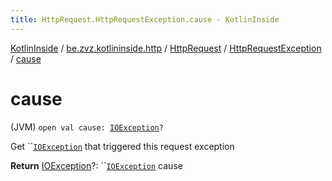 ```yaml
---
title: HttpRequest.HttpRequestException.cause - KotlinInside
---
```


[KotlinInside](../../../index.html) / [be.zvz.kotlininside.http](../../index.html) / [HttpRequest](../index.html) / [HttpRequestException](index.html) / [cause](./cause.html)

# cause

(JVM) `open val cause: `[`IOException`](https://docs.oracle.com/javase/7/docs/api/java/io/IOException.html)`?`

Get ``[`IOException`](https://docs.oracle.com/javase/7/docs/api/java/io/IOException.html) that triggered this request exception

**Return**
[IOException](https://docs.oracle.com/javase/7/docs/api/java/io/IOException.html)?: ``[`IOException`](https://docs.oracle.com/javase/7/docs/api/java/io/IOException.html) cause

